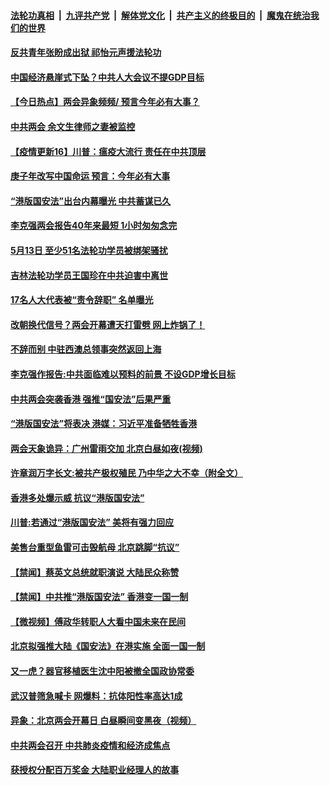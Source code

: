 ####  [法轮功真相](../../../../basic/blob/master/README.md?t=05221931) &nbsp;|&nbsp; [九评共产党](../../../../9ping.md/blob/master/README.md?t=05221931) &nbsp;|&nbsp; [解体党文化](../../../../jtdwh.md/blob/master/README.md?t=05221931)  &nbsp;|&nbsp; [共产主义的终极目的](../../../../gczydzjmd.md/blob/master/README.md?t=05221931) &nbsp;|&nbsp; [魔鬼在统治我们的世界](../../../../mgztzwmdsj.md/blob/master/README.md?t=05221931) 

#### [反共青年张盼成出狱 祁怡元声援法轮功](../pages/prog204/a102853356.md?t=05221931) 

#### [中国经济悬崖式下坠？中共人大会议不提GDP目标](../pages/prog204/a102853348.md?t=05221931) 

#### [【今日热点】两会异象频频/ 预言今年必有大事？](../pages/prog204/a102853334.md?t=05221931) 

#### [中共两会 余文生律师之妻被监控](../pages/prog204/a102853344.md?t=05221931) 

#### [【疫情更新16】川普：瘟疫大流行 责任在中共顶层](../pages/prog204/a102849540.md?t=05221931) 

#### [庚子年改写中国命运 预言：今年必有大事](../pages/prog204/a102853331.md?t=05221931) 

#### [“港版国安法”出台内幕曝光 中共蓄谋已久](../pages/prog204/a102853266.md?t=05221931) 

#### [李克强两会报告40年来最短 1小时匆匆念完](../pages/prog204/a102853259.md?t=05221931) 

#### [5月13日 至少51名法轮功学员被绑架骚扰](../pages/prog204/a102853249.md?t=05221931) 

#### [吉林法轮功学员王国珍在中共迫害中离世](../pages/prog204/a102853245.md?t=05221931) 

#### [17名人大代表被“责令辞职” 名单曝光](../pages/prog204/a102853226.md?t=05221931) 

#### [改朝换代信号？两会开幕遭天打雷劈 网上炸锅了！](../pages/prog204/a102853217.md?t=05221931) 

#### [不辞而别 中驻西澳总领事突然返回上海](../pages/prog204/a102853214.md?t=05221931) 

#### [李克强作报告:中共面临难以预料的前景 不设GDP增长目标](../pages/prog204/a102853128.md?t=05221931) 

#### [中共两会突袭香港 强推“国安法”后果严重](../pages/prog204/a102853110.md?t=05221931) 

#### [“港版国安法”将表决 港媒：习近平准备牺牲香港](../pages/prog204/a102853102.md?t=05221931) 

#### [两会天象诡异：广州雷雨交加 北京白昼如夜(视频)](../pages/prog204/a102853045.md?t=05221931) 

#### [许章润万字长文:被共产极权殖民 乃中华之大不幸（附全文）](../pages/prog204/a102852933.md?t=05221931) 

#### [香港多处爆示威 抗议“港版国安法”](../pages/prog204/a102852861.md?t=05221931) 

#### [川普:若通过“港版国安法” 美将有强力回应](../pages/prog204/a102852842.md?t=05221931) 

#### [美售台重型鱼雷可击毁航母 北京跳脚“抗议”](../pages/prog204/a102852830.md?t=05221931) 

#### [【禁闻】蔡英文总统就职演说 大陆民众称赞](../pages/prog204/a102852934.md?t=05221931) 

#### [【禁闻】中共推“港版国安法” 香港变一国一制](../pages/prog204/a102852931.md?t=05221931) 

#### [【微视频】傅政华转职人大看中国未来在民间](../pages/prog204/a102852866.md?t=05221931) 

#### [北京拟强推大陆《国安法》在港实施 全面一国一制](../pages/prog204/a102852709.md?t=05221931) 

#### [又一虎？器官移植医生沈中阳被撤全国政协常委](../pages/prog204/a102852711.md?t=05221931) 

#### [武汉普筛急喊卡 网爆料：抗体阳性率高达1成](../pages/prog204/a102852728.md?t=05221931) 

#### [异象：北京两会开幕日 白昼瞬间变黑夜（视频）](../pages/prog204/a102852684.md?t=05221931) 

#### [中共两会召开 中共肺炎疫情和经济成焦点](../pages/prog204/a102852703.md?t=05221931) 

#### [获授权分配百万奖金 大陆职业经理人的故事](../pages/prog204/a102852534.md?t=05221931) 

